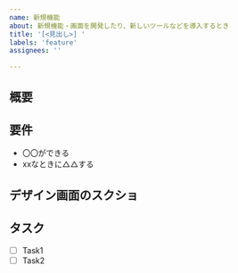 ```yaml
---
name: 新規機能
about: 新規機能・画面を開発したり、新しいツールなどを導入するとき
title: '[<見出し>] '
labels: 'feature'
assignees: ''

---
```


## 概要

## 要件
- 〇〇ができる
- xxなときに△△する


## デザイン画面のスクショ


## タスク
- [ ] Task1
- [ ] Task2
